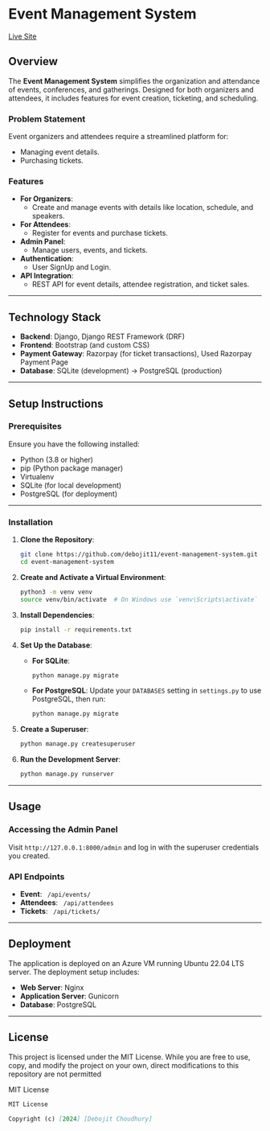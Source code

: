 # Event Management System

[Live Site](https://eventmanagement.site/)

## Overview
The **Event Management System** simplifies the organization and attendance of events, conferences, and gatherings. Designed for both organizers and attendees, it includes features for event creation, ticketing, and scheduling.

### Problem Statement
Event organizers and attendees require a streamlined platform for:
- Managing event details.
- Purchasing tickets.

### Features
- **For Organizers**:
  - Create and manage events with details like location, schedule, and speakers.
- **For Attendees**:
  - Register for events and purchase tickets.
- **Admin Panel**:
  - Manage users, events, and tickets.
- **Authentication**:
  - User SignUp and Login.
- **API Integration**:
  - REST API for event details, attendee registration, and ticket sales.

---

## Technology Stack
- **Backend**: Django, Django REST Framework (DRF)
- **Frontend**: Bootstrap (and custom CSS)
- **Payment Gateway**: Razorpay (for ticket transactions), Used Razorpay Payment Page  
- **Database**: SQLite (development) → PostgreSQL (production)

---

## Setup Instructions

### Prerequisites
Ensure you have the following installed:
- Python (3.8 or higher)
- pip (Python package manager)
- Virtualenv
- SQLite (for local development)
- PostgreSQL (for deployment)

---

### Installation
1. **Clone the Repository**:
    ```bash
    git clone https://github.com/debojit11/event-management-system.git
    cd event-management-system
    ```

2. **Create and Activate a Virtual Environment**:
    ```bash
    python3 -m venv venv
    source venv/bin/activate  # On Windows use `venv\Scripts\activate`
    ```

3. **Install Dependencies**:
    ```bash
    pip install -r requirements.txt
    ```

4. **Set Up the Database**:
    - **For SQLite**:
        ```bash
        python manage.py migrate
        ```
    - **For PostgreSQL**:
        Update your `DATABASES` setting in `settings.py` to use PostgreSQL, then run:
        ```bash
        python manage.py migrate
        ```

5. **Create a Superuser**:
    ```bash
    python manage.py createsuperuser
    ```

6. **Run the Development Server**:
    ```bash
    python manage.py runserver
    ```

---

## Usage

### Accessing the Admin Panel
Visit `http://127.0.0.1:8000/admin` and log in with the superuser credentials you created.

### API Endpoints
- **Event**: ` /api/events/`
- **Attendees**: ` /api/attendees`
- **Tickets**: ` /api/tickets/`

---

## Deployment
The application is deployed on an Azure VM running Ubuntu 22.04 LTS server. The deployment setup includes:
- **Web Server**: Nginx
- **Application Server**: Gunicorn
- **Database**: PostgreSQL

---

## License 
This project is licensed under the MIT License. While you are free to use, copy, and modify the project on your own, direct modifications to this repository are not permitted

MIT License 

```markdown 
MIT License 

Copyright (c) [2024] [Debojit Choudhury]
